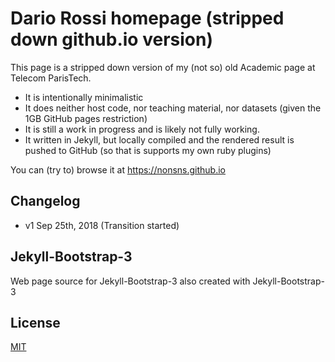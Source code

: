 # Dario Rossi homepage (stripped down github.io version)

This page is a stripped down version of my (not so) old Academic page at Telecom ParisTech.
* It is intentionally minimalistic  
* It does neither host code, nor teaching material, nor datasets  (given the 1GB GitHub pages restriction)
* It is still a work in progress and is likely not fully working.
* It written in Jekyll, but locally compiled and the rendered result is pushed to GitHub (so that is supports my own ruby plugins)

You can (try to) browse it at https://nonsns.github.io

## Changelog

 * v1 Sep 25th, 2018 (Transition started)


## Jekyll-Bootstrap-3

Web page source for Jekyll-Bootstrap-3 also created with Jekyll-Bootstrap-3

## License

[MIT](http://opensource.org/licenses/MIT)

